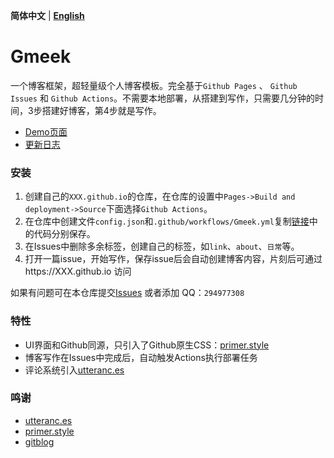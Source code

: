**简体中文** | **[English](README-en.md)**
# Gmeek

一个博客框架，超轻量级个人博客模板。完全基于`Github Pages` 、 `Github Issues` 和 `Github Actions`。不需要本地部署，从搭建到写作，只需要几分钟的时间，3步搭建好博客，第4步就是写作。

- [Demo页面](http://meekdai.github.io/)
- [更新日志](https://meekdai.github.io/post/Gmeek-geng-xin-ri-zhi.html)

### 安装
1. 创建自己的`XXX.github.io`的仓库，在仓库的设置中`Pages->Build and deployment->Source`下面选择`Github Actions`。
2. 在仓库中创建文件`config.json`和`.github/workflows/Gmeek.yml`复制[链接](CONIFG.md)中的代码分别保存。
3. 在Issues中删除多余标签，创建自己的标签，如`link`、`about`、`日常`等。
4. 打开一篇issue，开始写作，保存issue后会自动创建博客内容，片刻后可通过https://XXX.github.io 访问

如果有问题可在本仓库提交[Issues](https://github.com/Meekdai/Gmeek/issues) 或者添加 QQ：`294977308`

### 特性

- UI界面和Github同源，只引入了Github原生CSS：[primer.style](https://primer.style/css)
- 博客写作在Issues中完成后，自动触发Actions执行部署任务
- 评论系统引入[utteranc.es](https://utteranc.es/)

### 鸣谢

- [utteranc.es](https://utteranc.es/)
- [primer.style](https://primer.style/css)
- [gitblog](https://github.com/yihong0618/gitblog)
